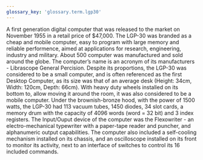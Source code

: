 ```yaml
---
glossary_key: 'glossary.term.lgp30'
---
```


A first generation digital computer that was released to the market on November 1955 in a retail price of $47,000. The LGP-30 was branded as a cheap and mobile computer, easy to program with large memory and reliable performence, aimed at applications for research, engineering, industry and military. About 500 computer was manufactured and sold around the globe. The computer’s name is an acronym of its manufacturers - Librascope General Percision. Despite its proportions, the LGP-30 was considered to be a small computer, and is often referenced as the first Desktop Computer, as its size was that of an average desk (Height: 34cm, Width: 120cm, Depth: 66cm). With heavy duty wheels installed on its bottom to, allow moving it around the room, it was also considered to be a mobile computer. Under the brownish-bronze hood, with the power of 1500 watts, the LGP-30 had 113 vacuum tubes, 1450 diodes, 34 slot cards, a memory drum with the capacity of 4096 words (word = 32 bit) and 3 index registers. The Input/Ouput device of the computer was the Flexowriter - an electro-mechanical typewriter with a paper-tape reader and puncher, and alphanumeric output capabilities. The computer also included a self-cooling mechanism installed on its chassis, and an oscilloscope installed on its front to monitor its activity, next to an interface of switches to control its 16 included commands.
